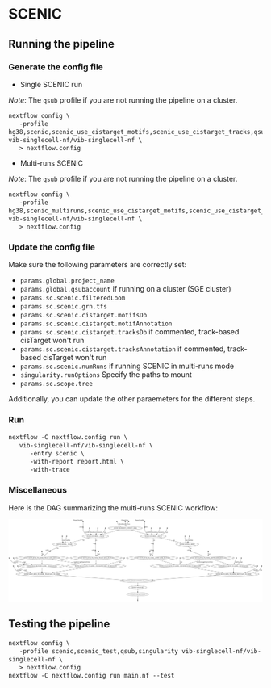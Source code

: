 # SCENIC

## Running the pipeline

### Generate the config file

- Single SCENIC run

*Note*: The `qsub` profile if you are not running the pipeline on a cluster.

```{bash}
nextflow config \
   -profile hg38,scenic,scenic_use_cistarget_motifs,scenic_use_cistarget_tracks,qsub,singularity vib-singlecell-nf/vib-singlecell-nf \
   > nextflow.config
```

- Multi-runs SCENIC

*Note*: The `qsub` profile if you are not running the pipeline on a cluster.

```{bash}
nextflow config \
   -profile hg38,scenic_multiruns,scenic_use_cistarget_motifs,scenic_use_cistarget_tracks,qsub,singularity vib-singlecell-nf/vib-singlecell-nf \
   > nextflow.config
```

### Update the config file

Make sure the following parameters are correctly set:
- `params.global.project_name`
- `params.global.qsubaccount` if running on a cluster (SGE cluster)
- `params.sc.scenic.filteredLoom`
- `params.sc.scenic.grn.tfs`
- `params.sc.scenic.cistarget.motifsDb`
- `params.sc.scenic.cistarget.motifAnnotation`
- `params.sc.scenic.cistarget.tracksDb` if commented, track-based cisTarget won't run
- `params.sc.scenic.cistarget.tracksAnnotation` if commented, track-based cisTarget won't run
- `params.sc.scenic.numRuns` if running SCENIC in multi-runs mode
- `singularity.runOptions` Specify the paths to mount
- `params.sc.scope.tree`

Additionally, you can update the other paraemeters for the different steps.

### Run 

```{bash}
nextflow -C nextflow.config run \
   vib-singlecell-nf/vib-singlecell-nf \
      -entry scenic \
      -with-report report.html \
      -with-trace
```

### Miscellaneous

Here is the DAG summarizing the multi-runs SCENIC workflow:

![Multi-Runs Motif and Track based SCENIC](assets/multi_runs_motif_track_scenic.svg)

## Testing the pipeline

```{bash}
nextflow config \
   -profile scenic,scenic_test,qsub,singularity vib-singlecell-nf/vib-singlecell-nf \
   > nextflow.config
nextflow -C nextflow.config run main.nf --test
```